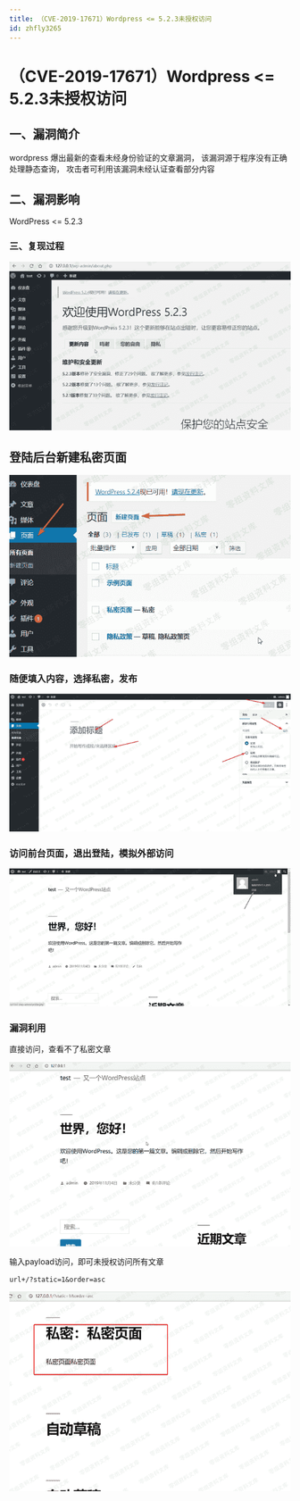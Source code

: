 ```yaml
---
title: （CVE-2019-17671）Wordpress <= 5.2.3未授权访问
id: zhfly3265
---
```


# （CVE-2019-17671）Wordpress <= 5.2.3未授权访问

## 一、漏洞简介

wordpress 爆出最新的查看未经身份验证的文章漏洞，
该漏洞源于程序没有正确处理静态查询，
攻击者可利用该漏洞未经认证查看部分内容

## 二、漏洞影响

WordPress <= 5.2.3

### 三、复现过程

![image](../img/9ed027df511f41832ad371c8d8d4c8f3.png)

## 登陆后台新建私密页面

![image](../img/881b008ef6f410e56d4b7907fa9e1b35.png)

### 随便填入内容，选择私密，发布

![image](../img/bde035969491226e5fedc6953f824cfc.png)

### 访问前台页面，退出登陆，模拟外部访问

![image](../img/bc590da526e7bd903a4d666f54716123.png)

### 漏洞利用

直接访问，查看不了私密文章

![image](../img/7ee062355c84373a1ef57e58c8a6d658.png)

输入payload访问，即可未授权访问所有文章

```
url+/?static=1&order=asc 
```

![image](../img/c6d2e30a704e052347bdba609d243159.png)